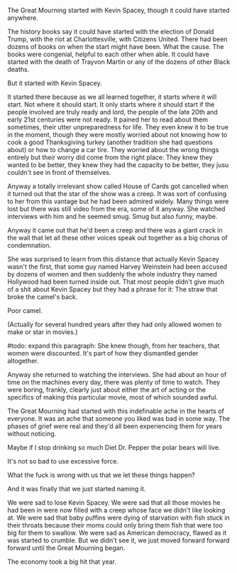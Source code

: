The Great Mourning started with Kevin Spacey, though it could have started anywhere. 

The history books say it could have started with the election of Donald Trump, with the riot at Charlottesville, with Citizens United.   There had been dozens of books on when the start might have been.  What the cause.  The books were congenial, helpful to each other when able.  It could have started with the death of Trayvon Martin or any of the dozens of other Black deaths.  

But it started with Kevin Spacey. 

It started there because as we all learned together, it starts where it will start.  Not where it should start. It only starts where it should start if the people involved are truly ready and lord, the people of the late 20th and early 21st centuries were not ready.  It pained her to read about them sometimes, their utter unpreparedness for life.  They even knew it to be true in the moment, though they were mostly worried about not knowing how to cook a good Thanksgiving turkey (another tradition she had questions about) or how to change a car tire.  They worried about the wrong things entirely but their worry did come from the right place: They knew they wanted to be better, they knew they had the capacity to be better, they jusu couldn't see in front of themselves. 

Anyway a totally irrelevant show called House of Cards got cancelled when it turned out that the star of the show was a creep.  It was sort of confusing to her from this vantage but he had been admired widely.  Many things were lost but there was still video from the era, some of it anyway.  She watched interviews with him and he seemed smug.  Smug but also funny, maybe.  

Anyway it came out that he'd been a creep and there was a giant crack in the wall that let all these other voices speak out together as a big chorus of condemnation. 

She was surprised to learn from this distance that actually Kevin Spacey wasn't the first, that some guy named Harvey Weinstein had been accused by dozens of women and then suddenly the whole industry they named Hollywood had been turned inside out. That most people didn't give much of a shit about Kevin Spacey but they had a phrase for it: The straw that broke the camel's back. 

Poor camel. 

(Actually for several hundred years after they had only allowed women to make or star in movies.)

#todo: expand this paragraph:
She knew though, from her teachers, that women were discounted. It's part of how they dismantled gender altogether.  

Anyway she returned to watching the interviews.  She had about an hour of time on the machines every day, there was plenty of time to watch. They were boring, frankly, clearly just about either the art of acting or the specifics of making this particular movie, most of which sounded awful.  

The Great Mourning had started with this indefinable ache in the hearts of everyone.  It was an ache that someone you liked was bad in some way. The phases of grief were real and they'd all been experiencing them for years without noticing. 

Maybe if I stop drinking so much Diet Dr. Pepper the polar bears will live. 

It's not so bad to use excessive force. 

What the fuck is wrong with us that we let these things happen? 

And it was finally that we just started naming it. 

We were sad to lose Kevin Spacey. We were sad that all those movies he had been in were now filled with a creep whose face we didn't like looking at.  We were sad that baby puffins were dying of starvation with fish stuck in their throats because their moms could only bring them fish that were too big for them to swallow.  We were sad as American democracy, flawed as it was started to crumble.  But we didn't see it, we just moved forward forward forward until the Great Mourning began.

The economy took a big hit that year. 